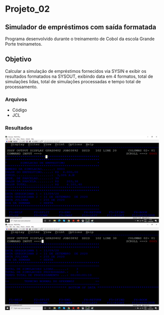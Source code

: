 # Projeto_02
## Simulador de empréstimos com saída formatada

Programa desenvolvido durante o treinamento de Cobol da escola Grande Porte treinametos.

## Objetivo

Calcular a simulação de empréstimos fornecidos via SYSIN e exibir os resultados formatados na SYSOUT, exibindo data em 4 formatos, total de simulações lidas, total de simulações processadas e tempo total de processamento.

### Arquivos

* Código
* JCL

### Resultados

![SYSOUT](sysout_01.png)
![SYSOUT](sysout_02.png)


